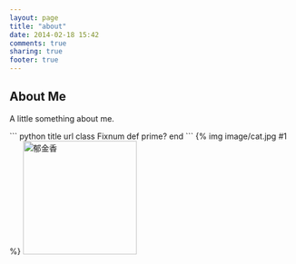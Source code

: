```yaml
---
layout: page
title: "about"
date: 2014-02-18 15:42
comments: true
sharing: true
footer: true
---
```

<section>
  <h1>About Me</h1>
  <p>A little something about me.</p>
</section>
``` python title url 
class Fixnum
	def prime?
	end
```
{% img image/cat.jpg #1 %}
<img src="image/cat.jpg" alt="郁金香" height="200" width="200" />



